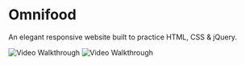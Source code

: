 # Omnifood
An elegant responsive website built to practice HTML, CSS &amp; jQuery.

<img src='web.gif' title='Video Walkthrough' alt='Video Walkthrough' />

<img src='web2.gif' title='Video Walkthrough' alt='Video Walkthrough' />
